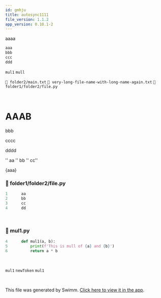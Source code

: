 ```yaml
---
id: gmhju
title: autosync1111
file_version: 1.1.2
app_version: 0.10.1-2
---
```


aaaa

```bash
aaa
bbb
ccc
ddd
```

`mul1`<swm-token data-swm-token=":mul1.py:4:2:2:`def mul1(a, b):`"/> `mull`<swm-token data-swm-token=":mul1.py:5:9:9:`    print(f&#39;This is mull of {a} and {b}&#39;)`"/>

`📄 folder2/main.txt` `📄 very-long-file-name-with-long-name-again.txt` `📄 folder1/folder2/file.py`

<br/>

# AAAB

bbb

cccc

dddd

'' aa '' bb '' cc''

{aaa}
<!-- NOTE-swimm-snippet: the lines below link your snippet to Swimm -->
### 📄 folder1/folder2/file.py
```python
1      aa
2      bb
3      cc
4      dd
```

<br/>


<!-- NOTE-swimm-snippet: the lines below link your snippet to Swimm -->
### 📄 mul1.py
```python
4      def mul1(a, b):
5          print(f'This is mull of {a} and {b}')
6          return a * b
```

<br/>

`mul1`<swm-token data-swm-token=":mul1.py:4:2:2:`def mul1(a, b):`"/> `newToken` `mul1`<swm-token data-swm-token=":mul1.py:4:2:2:`def mul1(a, b):`"/>

<br/>

This file was generated by Swimm. [Click here to view it in the app](http://localhost:5000/repos/Z2l0aHViJTNBJTNBdDElM0ElM0FlcmFuLXN3aW1t/docs/gmhju).
